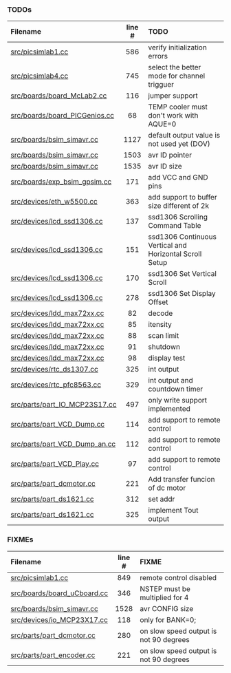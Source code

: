 ### TODOs
| Filename | line # | TODO
|:------|:------:|:------
| [src/picsimlab1.cc](src/picsimlab1.cc#L586) | 586 | verify initialization errors
| [src/picsimlab4.cc](src/picsimlab4.cc#L745) | 745 | select the better mode for channel trigguer
| [src/boards/board_McLab2.cc](src/boards/board_McLab2.cc#L116) | 116 | jumper support
| [src/boards/board_PICGenios.cc](src/boards/board_PICGenios.cc#L68) | 68 | TEMP cooler must don't work with AQUE=0
| [src/boards/bsim_simavr.cc](src/boards/bsim_simavr.cc#L1127) | 1127 | default output value is not used yet (DOV)
| [src/boards/bsim_simavr.cc](src/boards/bsim_simavr.cc#L1503) | 1503 | avr ID pointer
| [src/boards/bsim_simavr.cc](src/boards/bsim_simavr.cc#L1535) | 1535 | avr ID size
| [src/boards/exp_bsim_gpsim.cc](src/boards/exp_bsim_gpsim.cc#L171) | 171 | add VCC and GND pins
| [src/devices/eth_w5500.cc](src/devices/eth_w5500.cc#L363) | 363 | add support to buffer size different of 2k
| [src/devices/lcd_ssd1306.cc](src/devices/lcd_ssd1306.cc#L137) | 137 | ssd1306 Scrolling Command Table
| [src/devices/lcd_ssd1306.cc](src/devices/lcd_ssd1306.cc#L151) | 151 | ssd1306 Continuous Vertical and Horizontal Scroll Setup
| [src/devices/lcd_ssd1306.cc](src/devices/lcd_ssd1306.cc#L170) | 170 | ssd1306 Set Vertical Scroll
| [src/devices/lcd_ssd1306.cc](src/devices/lcd_ssd1306.cc#L278) | 278 | ssd1306 Set Display Offset
| [src/devices/ldd_max72xx.cc](src/devices/ldd_max72xx.cc#L82) | 82 | decode
| [src/devices/ldd_max72xx.cc](src/devices/ldd_max72xx.cc#L85) | 85 | itensity
| [src/devices/ldd_max72xx.cc](src/devices/ldd_max72xx.cc#L88) | 88 | scan limit
| [src/devices/ldd_max72xx.cc](src/devices/ldd_max72xx.cc#L91) | 91 | shutdown
| [src/devices/ldd_max72xx.cc](src/devices/ldd_max72xx.cc#L98) | 98 | display test
| [src/devices/rtc_ds1307.cc](src/devices/rtc_ds1307.cc#L325) | 325 | int output
| [src/devices/rtc_pfc8563.cc](src/devices/rtc_pfc8563.cc#L329) | 329 | int output and countdown timer
| [src/parts/part_IO_MCP23S17.cc](src/parts/part_IO_MCP23S17.cc#L497) | 497 | only write support implemented
| [src/parts/part_VCD_Dump.cc](src/parts/part_VCD_Dump.cc#L114) | 114 | add support to remote control
| [src/parts/part_VCD_Dump_an.cc](src/parts/part_VCD_Dump_an.cc#L112) | 112 | add support to remote control
| [src/parts/part_VCD_Play.cc](src/parts/part_VCD_Play.cc#L97) | 97 | add support to remote control
| [src/parts/part_dcmotor.cc](src/parts/part_dcmotor.cc#L221) | 221 | Add transfer funcion of dc motor
| [src/parts/part_ds1621.cc](src/parts/part_ds1621.cc#L312) | 312 | set addr
| [src/parts/part_ds1621.cc](src/parts/part_ds1621.cc#L325) | 325 | implement Tout output

### FIXMEs
| Filename | line # | FIXME
|:------|:------:|:------
| [src/picsimlab1.cc](src/picsimlab1.cc#L849) | 849 | remote control disabled
| [src/boards/board_uCboard.cc](src/boards/board_uCboard.cc#L346) | 346 | NSTEP must be multiplied for 4
| [src/boards/bsim_simavr.cc](src/boards/bsim_simavr.cc#L1528) | 1528 | avr CONFIG size
| [src/devices/io_MCP23X17.cc](src/devices/io_MCP23X17.cc#L118) | 118 | only for BANK=0;
| [src/parts/part_dcmotor.cc](src/parts/part_dcmotor.cc#L280) | 280 | on slow speed output is not 90 degrees
| [src/parts/part_encoder.cc](src/parts/part_encoder.cc#L221) | 221 | on slow speed output is not 90 degrees
